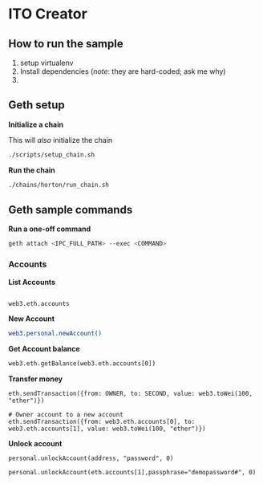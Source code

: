 # ITO Creator

## How to run the sample


1. setup virtualenv
2. Install dependencies (_note_: they are hard-coded; ask me why)
3.
## Geth setup

**Initialize a chain**

This will _also_ initialize the chain
```bash
./scripts/setup_chain.sh
```


**Run the chain**
```bash
./chains/horton/run_chain.sh
```





## Geth sample commands


**Run a one-off command**
```bash
geth attach <IPC_FULL_PATH> --exec <COMMAND>
```


### Accounts


**List Accounts**


```bash

web3.eth.accounts

```

**New Account**

```bash
web3.personal.newAccount()
```


**Get Account balance**


```bash
web3.eth.getBalance(web3.eth.accounts[0])
```





**Transfer money**

```
eth.sendTransaction({from: OWNER, to: SECOND, value: web3.toWei(100, "ether")})

# Owner account to a new account
eth.sendTransaction({from: web3.eth.accounts[0], to: web3.eth.accounts[1], value: web3.toWei(100, "ether")})
```

**Unlock account**

```
personal.unlockAccount(address, "password", 0)

personal.unlockAccount(eth.accounts[1],passphrase="demopassword#", 0)
```

